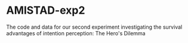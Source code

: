 # AMISTAD-exp2

The code and data for our second experiment investigating the survival advantages of intention perception: The Hero's Dilemma
